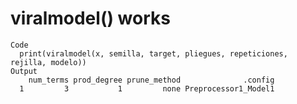 # viralmodel() works

    Code
      print(viralmodel(x, semilla, target, pliegues, repeticiones, rejilla, modelo))
    Output
        num_terms prod_degree prune_method              .config
      1         3           1         none Preprocessor1_Model1

